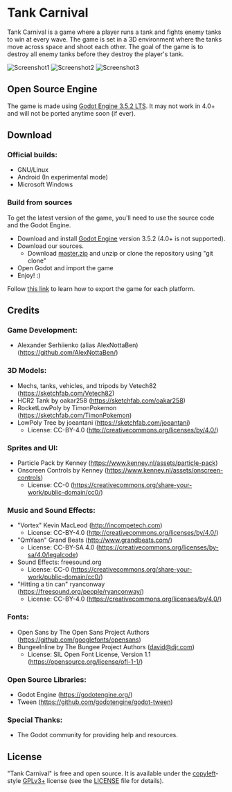 # Tank Carnival
Tank Carnival is a game where a player runs a tank and fights enemy tanks to win at every wave. The game is set in a 3D environment where the tanks move across space and shoot each other. The goal of the game is to destroy all enemy tanks before they destroy the player's tank.

![Screenshot1](https://img.itch.zone/aW1hZ2UvMjIwOTcyNi8xMzA2NzcwOC5wbmc=/original/xGOpCm.png)
![Screenshot2](https://img.itch.zone/aW1hZ2UvMjIwOTcyNi8xMzA2NzcwOS5wbmc=/original/vZwuWH.png)
![Screenshot3](https://img.itch.zone/aW1hZ2UvMjIwOTcyNi8xMzA2NzcxMC5wbmc=/original/BunsdM.png)

## Open Source Engine
The game is made using [Godot Engine 3.5.2 LTS](https://godotengine.org/). It may not work in 4.0+ and will not be ported anytime soon (if ever).

## Download
### Official builds:
- GNU/Linux
- Android (In experimental mode)
- Microsoft Windows

### Build from sources
To get the latest version of the game, you'll need to use the source code and the Godot Engine.

- Download and install [Godot Engine](https://godotengine.org/download) version 3.5.2 (4.0+ is not supported).
- Download our sources.
  - Download [master.zip](https://github.com/AlexNottaBen/Tank-Carnival/archive/master.zip) and unzip or clone the repository using "git clone"
- Open Godot and import the game
- Enjoy! :)

Follow [this link](http://docs.godotengine.org/en/latest/learning/workflow/export/exporting_projects.html) to learn how to export the game for each platform.

## Credits
### Game Development:
- Alexander Serhiienko (alias AlexNottaBen) (https://github.com/AlexNottaBen/)

### 3D Models:
- Mechs, tanks, vehicles, and tripods by Vetech82 (https://sketchfab.com/Vetech82)
- HCR2 Tank by oakar258 (https://sketchfab.com/oakar258)
- RocketLowPoly by TimonPokemon (https://sketchfab.com/TimonPokemon)
- LowPoly Tree by joeantani (https://sketchfab.com/joeantani)
  - License: CC-BY-4.0 (http://creativecommons.org/licenses/by/4.0/)

### Sprites and UI:
- Particle Pack by Kenney (https://www.kenney.nl/assets/particle-pack)
- Onscreen Controls by Kenney (https://www.kenney.nl/assets/onscreen-controls)
  - License: CC-0 (https://creativecommons.org/share-your-work/public-domain/cc0/)

### Music and Sound Effects:
- "Vortex" Kevin MacLeod (http://incompetech.com)
  - License: CC-BY-4.0 (http://creativecommons.org/licenses/by/4.0/)
- "QmYaan" Grand Beats (http://www.grandbeats.com/)
  - License: CC-BY-SA 4.0 (https://creativecommons.org/licenses/by-sa/4.0/legalcode)
- Sound Effects: freesound.org
  - License: CC-0 (https://creativecommons.org/share-your-work/public-domain/cc0/)
- "Hitting a tin can" ryanconway (https://freesound.org/people/ryanconway/)
  - License: CC-BY-4.0 (https://creativecommons.org/licenses/by/4.0/)

### Fonts:
- Open Sans by The Open Sans Project Authors (https://github.com/googlefonts/opensans)
- BungeeInline by The Bungee Project Authors (david@djr.com)
  - License: SIL Open Font License, Version 1.1 (https://opensource.org/license/ofl-1-1/)

### Open Source Libraries:
- Godot Engine (https://godotengine.org/)
- Tween (https://github.com/godotengine/godot-tween)

### Special Thanks:
- The Godot community for providing help and resources.

## License
"Tank Carnival" is free and open source. It is available under the [copyleft](https://www.gnu.org/copyleft/)-style [GPLv3+](https://www.gnu.org/licenses/gpl-3.0.html) license (see the [LICENSE](LICENSE) file for details).
